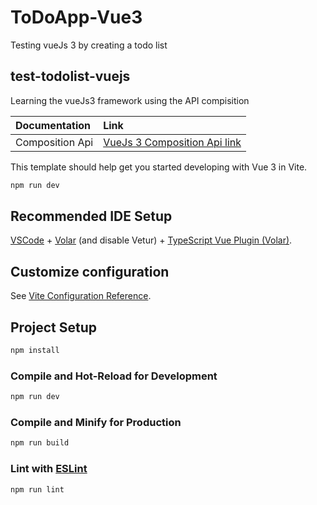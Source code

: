 # ToDoApp-Vue3
Testing vueJs 3 by creating a todo list

## test-todolist-vuejs
Learning the vueJs3 framework using the API compisition

| Documentation     | Link                          |
| :---------------- | :---------------------------- |
| Composition Api   | [VueJs 3 Composition Api link](https://vuejs.org/api/composition-api-setup.html#composition-api-setup) |


This template should help get you started developing with Vue 3 in Vite.

```bash
npm run dev
```

## Recommended IDE Setup

[VSCode](https://code.visualstudio.com/) + [Volar](https://marketplace.visualstudio.com/items?itemName=Vue.volar) (and disable Vetur) + [TypeScript Vue Plugin (Volar)](https://marketplace.visualstudio.com/items?itemName=Vue.vscode-typescript-vue-plugin).

## Customize configuration

See [Vite Configuration Reference](https://vitejs.dev/config/).

## Project Setup

```sh
npm install
```

### Compile and Hot-Reload for Development

```sh
npm run dev
```

### Compile and Minify for Production

```sh
npm run build
```

### Lint with [ESLint](https://eslint.org/)

```sh
npm run lint
```

